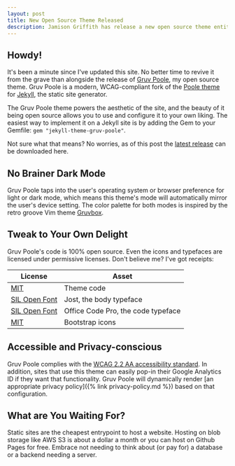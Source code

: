 ```yaml
---
layout: post
title: New Open Source Theme Released
description: Jamison Griffith has release a new open source theme entitled Gruv Poole for Jekyll, the static site generator. It is compliant with WCAG 2.2 AA and has a dark and light mode inspired by Gruvbox. Users that implement this theme can easily configure Google Analytics and Gruv Poole will dynamically render a privacy policy dependent on their choice to use site tracking.
---
```


## Howdy!

It's been a minute since I've updated this site. No better time to revive it from the grave than alongside the release of [Gruv Poole](https://github.com/jamogriff/gruv-poole), my open source theme. Gruv Poole is a modern, WCAG-compliant fork of the [Poole theme](https://github.com/poole/poole) for [Jekyll](https://jekyllrb.com), the static site generator.

The Gruv Poole theme powers the aesthetic of the site, and the beauty of it being open source allows you to use and configure it to your own liking. The easiest way to implement it on a Jekyll site is by adding the Gem to your Gemfile: `gem "jekyll-theme-gruv-poole"`.

Not sure what that means? No worries, as of this post the [latest release](https://github.com/jamogriff/gruv-poole/releases/tag/v1.0.3) can be downloaded here.

## No Brainer Dark Mode

Gruv Poole taps into the user's operating system or browser preference for light or dark mode, which means this theme's mode will automatically mirror the user's device setting. The color palette for both modes is inspired by the retro groove Vim theme [Gruvbox](https://github.com/morhetz/gruvbox).

## Tweak to Your Own Delight 

Gruv Poole's code is 100% open source. Even the icons and typefaces are licensed under permissive licenses. Don't believe me? I've got receipts:

<table>
  <thead>
    <tr>
      <th>License</th>
      <th>Asset</th>
    </tr>
  </thead>
  <tbody>
    <tr>
      <td>
         <a href="https://github.com/jamogriff/gruv-poole/blob/main/LICENSE.md">MIT</a>
      </td>
      <td>Theme code</td>
    </tr>
    <tr>
      <td>
         <a href="{{ base.url }}/assets/fonts/body/LICENSE.md">SIL Open Font</a>
      </td>
      <td>Jost, the body typeface</td>
    </tr>
    <tr>
      <td>
          <a href="{{ base.url }}/assets/fonts/code/LICENSE.md">SIL Open Font</a>
      </td>
      <td>Office Code Pro, the code typeface</td>
    </tr>
    <tr>
      <td>
          <a href="https://github.com/twbs/icons/blob/main/LICENSE">MIT</a>
      </td>
      <td>Bootstrap icons</td>
    </tr>
  </tbody>
</table>

## Accessible and Privacy-conscious

Gruv Poole complies with the [WCAG 2.2 AA accessibility standard](https://www.wcag.com/resource/what-is-wcag). In addition, sites that use this theme can easily pop-in their Google Analytics ID if they want that functionality. Gruv Poole will dynamically render [an appropriate privacy policy]({% link privacy-policy.md %}) based on that configuration.

## What are You Waiting For?

Static sites are the cheapest entrypoint to host a website. Hosting on blob storage like AWS S3 is about a dollar a month or you can host on Github Pages for free. Embrace not needing to think about (or pay for) a database or a backend needing a server.


